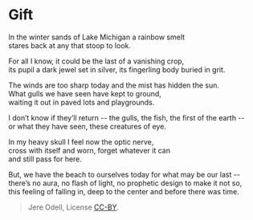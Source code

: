 # Gift

In the winter sands of Lake Michigan a rainbow smelt  
stares back at any that stoop to look.

For all I know, it could be the last of a vanishing crop,  
its pupil a dark jewel set in silver, its fingerling body buried in grit.

The winds are too sharp today and the mist has hidden the sun.  
What gulls we have seen have kept to ground,  
waiting it out in paved lots and playgrounds.

I don’t know if they’ll return -- the gulls, the fish, the first of the earth --  
or what they have seen, these creatures of eye.

In my heavy skull I feel now the optic nerve,  
cross with itself and worn, forget whatever it can  
and still pass for here.

But, we have the beach to ourselves today for what may be our last --  
there’s no aura, no flash of light, no prophetic design to make it not so,  
this feeling of falling in, deep to the center and before there was time.




>Jere Odell, License [CC-BY](https://creativecommons.org/licenses/by/4.0/).
